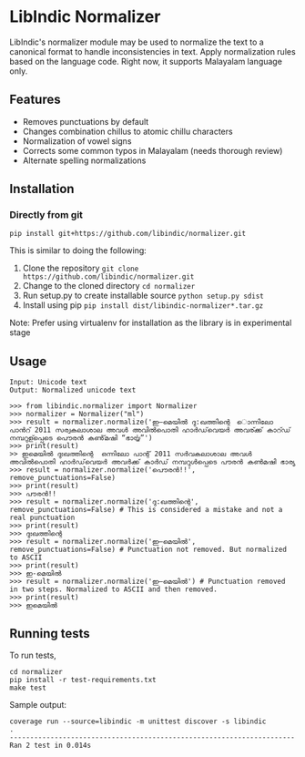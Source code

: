 # LibIndic Normalizer

LibIndic's normalizer module may be used to normalize the text to a canonical
format to handle inconsistencies in text. Apply normalization rules based on the language code. Right now, it supports Malayalam language only.

## Features

- Removes punctuations by default
- Changes combination chillus to atomic chillu  characters
- Normalization of vowel signs
- Corrects some common typos in Malayalam (needs thorough review)
- Alternate spelling normalizations

## Installation

### Directly from git

```
pip install git+https://github.com/libindic/normalizer.git
```

This is similar to doing the following:

1. Clone the repository `git clone https://github.com/libindic/normalizer.git`
2. Change to the cloned directory `cd normalizer`
3. Run setup.py to create installable source `python setup.py sdist`
3. Install using pip `pip install dist/libindic-normalizer*.tar.gz`

Note: Prefer using virtualenv for installation as the library is in experimental stage

## Usage
```
Input: Unicode text
Output: Normalized unicode text

>>> from libindic.normalizer import Normalizer
>>> normalizer = Normalizer("ml")
>>> result = normalizer.normalize('ഇ–മെയിൽ ദു:ഖത്തിന്റെ  ൊന്നിലോ പാൻറ് 2011 സര്വകലാശാല അവള്‍ അവില്‍പാെതി ഹാർഡ്‌വെയർ‌ അവര്ക്ക് കാറ്ഡ് നമ്പറുള്പ്പെടെ പൌരൻ കൺ്മഷി “ഭാൎയ്യ”')
>>> print(result)
>> ഇമെയിൽ ദുഃഖത്തിന്റെ  ഒന്നിലോ പാന്റ് 2011 സർവകലാശാല അവൾ അവിൽപൊതി ഹാർഡ്‌വെയർ അവർക്ക് കാർഡ് നമ്പറുൾപ്പെടെ പൗരൻ കൺമഷി ഭാര്യ
>>> result = normalizer.normalize('പൌരൻ!!', remove_punctuations=False)
>>> print(result)
>>> പൗരൻ!!
>>> result = normalizer.normalize('ദു:ഖത്തിന്റെ', remove_punctuations=False) # This is considered a mistake and not a real punctuation
>>> print(result)
>>> ദുഃഖത്തിന്റെ
>>> result = normalizer.normalize('ഇ–മെയിൽ', remove_punctuations=False) # Punctuation not removed. But normalized to ASCII
>>> print(result)
>>> ഇ-മെയിൽ
>>> result = normalizer.normalize('ഇ–മെയിൽ') # Punctuation removed in two steps. Normalized to ASCII and then removed.
>>> print(result)
>>> ഇമെയിൽ
```

## Running tests
To run tests, 

```
cd normalizer
pip install -r test-requirements.txt
make test
```
Sample output:

```
coverage run --source=libindic -m unittest discover -s libindic
.
----------------------------------------------------------------------
Ran 2 test in 0.014s
```

